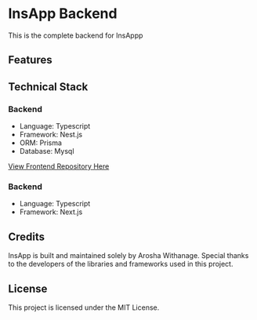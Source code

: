 <h1>InsApp Backend</h1>

<p>This is the complete backend for InsAppp</p>

<h2>Features</h2>

<h2>Technical Stack</h2>
<h3>Backend</h3>
<ul>
  <li>Language: Typescript</li>
  <li>Framework: Nest.js</li>
  <li>ORM: Prisma</li>
  <li>Database: Mysql</li>
</ul> 

<a href="">View Frontend Repository Here</a>

<h3>Backend</h3>
<ul>
  <li>Language: Typescript</li>
  <li>Framework: Next.js</li>
</ul> 

<h2>Credits</h2>
<p>InsApp is built and maintained solely by Arosha Withanage. Special thanks to the developers of the libraries and frameworks used in this project.</p>

<h2>License</h2>
<p>This project is licensed under the MIT License.</p>
